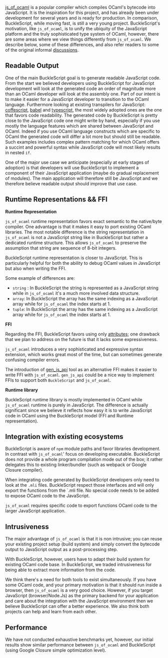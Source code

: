 [js_of_ocaml](https://github.com/ocsigen/js_of_ocaml) is a popular compiler which compiles OCaml's bytecode into JavaScript. It is the inspiration for this project, and has already been under development for several years and is ready for production. In comparison, BuckleScript, while moving fast, is still a very young project. BuckleScript's motivation, like `js_of_ocaml`, is to unify the ubiquity of the JavaScript platform and the truly sophisticated type system of OCaml, however, there are some areas where we view things differently from `js_of_ocaml`. We describe below, some of these differences, and also refer readers to some of the original informal [discussions](https://github.com/ocsigen/js_of_ocaml/issues/338).

## Readable Output

One of the main BuckleScript goal is to generate readable JavaScript code. From the start we believed developers using BuckleScript for JavaScript development will look at the generated code an order of magnitude more than an OCaml developer will look at the assembly one. Part of our intent is to make it easier for a JavaScript developer to transition to the OCaml language. Furthermore looking at existing transpilers for JavaScript:  [coffescript](http://coffeescript.org/), [babel](https://babeljs.io/) and [typescript](https://github.com/Microsoft/TypeScript), the most widely adopted ones are the one that favors code readability.
The generated code by BuckleScript is pretty close to the JavaScript code one might write by hand, especially if you use mostly the language features which are shared between JavaScript and OCaml. Indeed if you use OCaml language constructs which are specific to OCaml the generated code will differ a lot more but should still be readable. Such examples includes complex pattern matching for which OCaml offers a succint and powerful syntax while JavaScript code will most likely results in nested `if`.  

One of the major use case we anticipate (especially at early stages of adoption) is that developers will use BuckleScript to implement a component of their JavaScript application (maybe do gradual replacement of modules). The main application will therefore still be JavaScript and we therefore believe readable output should improve that use case.

## Runtime Representations && FFI

**Runtime Representation**

`js_of_ocaml` runtime representation favors exact semantic to the native/byte compiler. One advantage is that it makes it easy to port existing OCaml libraries. The most notable difference is the string representation in `js_of_ocaml` is not a JavaScript string like in BuckleScript but rather a dedicated runtime structure. This allows `js_of_ocaml` to preserve the assumption that string are sequence of 8-bit integers.

BuckleScript runtime representation is closer to JavaScript. This is particularly helpful for both the ability to debug OCaml values in JavaScript but also when writing the FFI.

Some example of differences are:
- `string` : In BuckleScript the string is represented as a JavaScript string while in `js_of_ocaml` it's a much more involved data structure. 
- `array`: In BuckleScript the array has the same indexing as a JavaScript array while for `js_of_ocaml` the index starts at 1.  
- `tuple`: In BuckleScript the array has the same indexing as a JavaScript array while for `js_of_ocaml` the index starts at 1.

**FFI**

Regarding the FFI, BuckleScript favors using only [attributes](http://caml.inria.fr/pub/docs/manual-ocaml/extn.html#sec245); one drawback that we plan to address on the future is that it lacks some expressiveness. 

`js_of_ocaml` introduces a very sophisticated and expressive syntax extension, which works great most of the time, but can sometimes generate confusing compiler errors. 

The introduction of [gen_js_api](https://github.com/LexiFi/gen_js_api) tool as an alternative FFI makes it easier to write FFI with `js_of_ocaml`. `gen_js_api` could be a nice way to implement FFIs to support both `BuckleScript` and `js_of_ocaml`.

**Runtime library**

BuckleScript runtime library is mostly implemented in OCaml while `js_of_ocaml` runtime is purely in JavaScript. The difference is actually significant since we believe it reflects how easy it is to write JavaScript code in OCaml using the BuckleScript model (FFI and Runtime representation).

## Integration with existing ecosystems

BuckleScript is aware of `npm` module paths and favor libraries development. In contrast with `js_of_ocaml`' focus on developing executable. 
BuckleScript does not provide a whole program compilation mode out of the box; it rather delegates this to existing linker/bundler (such as webpack or Google Closure compiler).

When integrating code generated by BuckleScript developers only need to look at the `.mli` files. BuckleScript respect those interfaces and will only export the functions from the `.mli file. No special code needs to be added to expose OCaml code to the JavaScript.

`js_of_ocaml` requires specific code to export functions OCaml code to the larger JavaScript application.

## Intrusiveness

The major advantage of `js_of_ocaml` is that it is non intrusive; you can reuse your existing project setup (build system) and simply convert the bytecode output to JavaScript output as a post-processing step. 

With BuckleScript, however, users have to adapt their build system for existing OCaml code base. In BuckleScript, we traded intrusiveness for being able to extract more information from the code. 

We think there's a need for both tools to exist simultaneously. If you have some OCaml code, and your primary motivation is that it should run inside a browser, then `js_of_ocaml` is a very good choice. However, if you target JavaScript (browser/Node.Js) as the primary backend for your application and care about the integration with the JavaScript environment then we believe BuckleScript can offer a better experience. We also think both projects can help and learn from each other.

## Performance

We have not conducted exhaustive benchmarks yet, however, our initial results show similar performance between `js_of_ocaml` and BuckleScript (using Google Closure simple optimization level).
